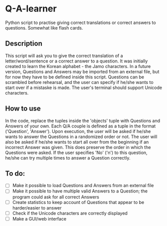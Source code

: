# Q-A-learner
Python script to practise giving correct translations or correct answers to questions. Somewhat like flash cards. 

## Description
This script will ask you to give the correct translation of a letter/word/sentence or a correct answer to a question. It was initially created to learn the Korean alphabet - the Jamo characters. In a future version, Questions and Answers may be imported from an external file, but for now they have to be defined inside this script. Questions can be scrambled before rehearsal, and the user can specify if he/she wants to start over if a mistaske is made. The user's terminal should support Unicode characters.

## How to use
In the code, replace the tuples inside the 'objects' tuple with Questions and Answers of your own. Each Q/A couple is defined as a tuple in the format ('Question', 'Answer'). Upon execution, the user will be asked if he/she wants to answer the Questions in a randomized order or not. The user will also be asked if he/she wants to start all over from the beginning if an incorrect Answer was given. This does preserve the order in which the Questions were asked. If the user specifies 'No' ('n') to this question, he/she can try multiple times to answer a Question correctly. 

## To do:
- [ ] Make it possible to load Questions and Answers from an external file
- [ ] Make it possible to have multiple valid Answers to a Question; the program could ask for all correct Answers
- [ ] Create statistics to keep account of Questions that appear to be harder/easier to answer
- [ ] Check if the Unicode characters are correctly displayed
- [ ] Make a GUI/web interface 
